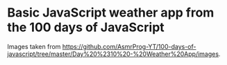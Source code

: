 # Basic JavaScript weather app from the 100 days of JavaScript
Images taken from https://github.com/AsmrProg-YT/100-days-of-javascript/tree/master/Day%20%2310%20-%20Weather%20App/images.
